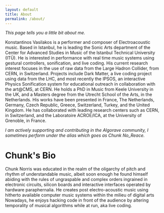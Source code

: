 ```yaml
---
layout: default
title: About
permalink: /about/
---
```


_This page tells you a little bit about me._

Konstantinos Vasilakos is a performer and composer of Electroacoustic music. Based in Istanbul, he is leading the Sonic Arts department of the Center for Advanced Studies in Music of the Istanbul Technical University (ITÜ). He is interested in performance with real time music systems using gestural controllers, sonification, and live coding. His current research interest focuses in the use of raw data from the Large Hadron Collider, from CERN, in Switzerland. Projects include Dark Matter, a live coding project using data from the LHC, and most recently the IPSOS, an interactive Physics Sonification system for educational outreach in collaboration with the art@CMS, at CERN. He holds a PhD in Music from Keele University in the UK, and a Masters degree from the Utrecht School of the Arts, in the Netherlands. His works have been presented in France, The Netherlands, Germany, Czech Republic, Greece, Switzerland, Turkey, and the United Kingdom. He has collaborated with leading research centers such as CERN, in Switzerland, and the Laboratoire ACROE/ICA, at the University of Grenoble, in France.

_I am actively supporting and contributing in the Algorave community, I sometimes perform under the alias which goes as Chunk No_Reace._

# Chunk's Bio
Chunk Norris was educated in the realm of the oligarchy of pitch and rhythm of understandable music, albeit soon enough he found himself abiding with the rules of ungraspable and complex orders ingrained in electronic circuits, silicon boards and interactive interfaces operated by hardware paraphernalia. He creates post electro-acoustic music using hitherto available computer music systems within the milieu of digital arts Nowadays, he enjoys hacking code in front of the audience by altering temporality of musical algorithms while at run, aka live coding.